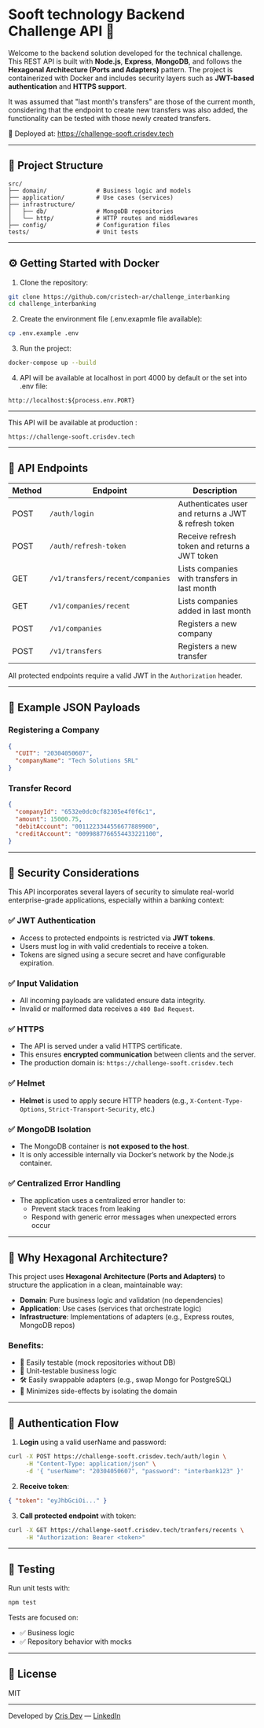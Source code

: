 # Sooft technology Backend Challenge API 🚀

Welcome to the backend solution developed for the technical challenge. This REST API is built with **Node.js**, **Express**, **MongoDB**, and follows the **Hexagonal Architecture (Ports and Adapters)** pattern. The project is containerized with Docker and includes security layers such as **JWT-based authentication** and **HTTPS support**.

It was assumed that "last month's transfers" are those of the current month, considering that the endpoint to create new transfers was also added, the functionality can be tested with those newly created transfers.


🔗 Deployed at: https://challenge-sooft.crisdev.tech

---

## 📁 Project Structure

```
src/
├── domain/              # Business logic and models
├── application/         # Use cases (services)
├── infrastructure/
│   ├── db/              # MongoDB repositories
│   └── http/            # HTTP routes and middlewares
├── config/              # Configuration files
tests/                   # Unit tests
```

---

## ⚙️ Getting Started with Docker

1. Clone the repository:

```bash
git clone https://github.com/cristech-ar/challenge_interbanking
cd challenge_interbanking
```

2. Create the environment file (.env.exapmle file available):

```bash
cp .env.example .env
```

3. Run the project:

```bash
docker-compose up --build
```
4. API will be available at localhost in port 4000 by default or the set into .env file:

```
http://localhost:${process.env.PORT}
```

---
This API will be available at production :

```
https://challenge-sooft.crisdev.tech
```

---

## 🧪 API Endpoints

| Method | Endpoint                                 | Description                                           |
|--------|------------------------------------------|--------------------------------------------           |
| POST   | `/auth/login`                            | Authenticates user and returns a JWT & refresh token  |
| POST   | `/auth/refresh-token`                    | Receive refresh token and returns a JWT token         |
| GET    | `/v1/transfers/recent/companies`         | Lists companies with transfers in last month          |
| GET    | `/v1/companies/recent`                   | Lists companies added in last month                   |
| POST   | `/v1/companies`                          | Registers a new company                               |
| POST   | `/v1/transfers`                          | Registers a new transfer                              |

All protected endpoints require a valid JWT in the `Authorization` header.

---

## 🧾 Example JSON Payloads

### Registering a Company

```json
{
  "CUIT": "20304050607",
  "companyName": "Tech Solutions SRL"
}
```

### Transfer Record

```json
{
  "companyId": "6532e0dc0cf82305e4f0f6c1",
  "amount": 15000.75,
  "debitAccount": "0011223344556677889900",
  "creditAccount": "0099887766554433221100",
}
```

---

## 🔐 Security Considerations

This API incorporates several layers of security to simulate real-world enterprise-grade applications, especially within a banking context:

### ✅ JWT Authentication

- Access to protected endpoints is restricted via **JWT tokens**.
- Users must log in with valid credentials to receive a token.
- Tokens are signed using a secure secret and have configurable expiration.

### ✅ Input Validation

- All incoming payloads are validated ensure data integrity.
- Invalid or malformed data receives a `400 Bad Request`.

### ✅ HTTPS

- The API is served under a valid HTTPS certificate.
- This ensures **encrypted communication** between clients and the server.
- The production domain is: `https://challenge-sooft.crisdev.tech`

### ✅ Helmet

- **Helmet** is used to apply secure HTTP headers (e.g., `X-Content-Type-Options`, `Strict-Transport-Security`, etc.)

### ✅ MongoDB Isolation

- The MongoDB container is **not exposed to the host**.
- It is only accessible internally via Docker’s network by the Node.js container.

### ✅ Centralized Error Handling

- The application uses a centralized error handler to:
  - Prevent stack traces from leaking
  - Respond with generic error messages when unexpected errors occur

---

## 🧱 Why Hexagonal Architecture?

This project uses **Hexagonal Architecture (Ports and Adapters)** to structure the application in a clean, maintainable way:

- **Domain**: Pure business logic and validation (no dependencies)
- **Application**: Use cases (services that orchestrate logic)
- **Infrastructure**: Implementations of adapters (e.g., Express routes, MongoDB repos)

### Benefits:

- 🔁 Easily testable (mock repositories without DB)
- 🧪 Unit-testable business logic
- 🛠️ Easily swappable adapters (e.g., swap Mongo for PostgreSQL)
- 🔐 Minimizes side-effects by isolating the domain

---

## 🔑 Authentication Flow

1. **Login** using a valid userName and password:

```bash
curl -X POST https://challenge-sooft.crisdev.tech/auth/login \
     -H "Content-Type: application/json" \
     -d '{ "userName": "20304050607", "password": "interbank123" }'
```

2. **Receive token**:

```json
{ "token": "eyJhbGciOi..." }
```

3. **Call protected endpoint** with token:

```bash
curl -X GET https://challenge-sootf.crisdev.tech/tranfers/recents \
     -H "Authorization: Bearer <token>"
```

---

## 🧪 Testing

Run unit tests with:

```bash
npm test
```

Tests are focused on:

- ✅ Business logic
- ✅ Repository behavior with mocks

---

## 📄 License

MIT

---

Developed by [Cris Dev](https://crisdev.tech) — [LinkedIn](https://linkedin.com/in/christian-rios-dev)